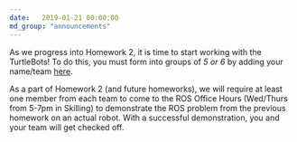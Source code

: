 ```yaml
---
date:   2019-01-21 00:00:00
md_group: "announcements"
---
```

As we progress into Homework 2, it is time to start working with the TurtleBots! To do this, you must form into groups of *5 or 6* by adding your name/team 
<a href="here https://docs.google.com/spreadsheets/d/1XqVtdUDBXzeQyYXiddsOWzccT1WCfhCyTkoyhZa-B5o/edit?usp=sharing">here</a>.

As a part of Homework 2 (and future homeworks), we will require at least one member from each team to come to the ROS Office Hours (Wed/Thurs from 5-7pm in Skilling) to demonstrate the ROS problem from the previous homework on an actual robot. With a successful demonstration, you and your team will get checked off. 